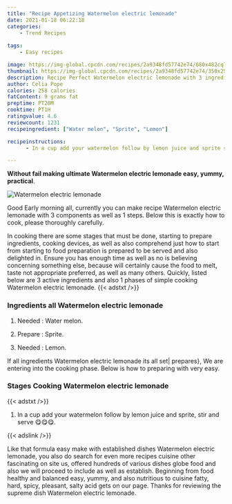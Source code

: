```yaml
---
title: "Recipe Appetizing Watermelon electric lemonade"
date: 2021-01-18 06:22:18
categories:
    - Trend Recipes
    
tags:
    - Easy recipes

image: https://img-global.cpcdn.com/recipes/2a9348fd57742e74/680x482cq70/watermelon-electric-lemonade-recipe-main-photo.jpg
thumbnail: https://img-global.cpcdn.com/recipes/2a9348fd57742e74/350x250cq70/watermelon-electric-lemonade-recipe-main-photo.jpg
description: Recipe Perfect Watermelon electric lemonade with 3 ingredients and 1 stages of easy cooking.
author: Celia Pope
calories: 258 calories
fatContent: 9 grams fat
preptime: PT20M
cooktime: PT1H
ratingvalue: 4.6
reviewcount: 1231
recipeingredient: ["Water melon", "Sprite", "Lemon"]

recipeinstructions: 
      - In a cup add your watermelon follow by lemon juice and sprite stir and serve 

---
```




**Without fail making ultimate Watermelon electric lemonade easy, yummy, practical**. 


![Watermelon electric lemonade](https://img-global.cpcdn.com/recipes/2a9348fd57742e74/680x482cq70/watermelon-electric-lemonade-recipe-main-photo.jpg "Watermelon electric lemonade")




Good Early morning all, currently you can make recipe Watermelon electric lemonade with 3 components as well as 1 steps. Below this is exactly how to cook, please thoroughly carefully.

In cooking there are some stages that must be done, starting to prepare ingredients, cooking devices, as well as also comprehend just how to start from starting to food preparation is prepared to be served and also delighted in. Ensure you has enough time as well as no is believing concerning something else, because will certainly cause the food to melt, taste not appropriate preferred, as well as many others. Quickly, listed below are 3 active ingredients and also 1 phases of simple cooking Watermelon electric lemonade.
{{< adstxt />}}

### Ingredients all Watermelon electric lemonade


1. Needed  : Water melon.

1. Prepare  : Sprite.

1. Needed  : Lemon.



If all ingredients Watermelon electric lemonade its all set| prepares}, We are entering into the cooking phase. Below is how to preparing with very easy.

### Stages Cooking Watermelon electric lemonade

{{< adstxt />}}


1. In a cup add your watermelon follow by lemon juice and sprite, stir and serve 😋😋😋.





{{< adslink />}}

Like that formula easy make with established dishes Watermelon electric lemonade, you also do search for even more recipes cuisine other fascinating on site us, offered hundreds of various dishes globe food and also we will proceed to include as well as establish. Beginning from food healthy and balanced easy, yummy, and also nutritious to cuisine fatty, hard, spicy, pleasant, salty acid gets on our page. Thanks for reviewing the supreme dish Watermelon electric lemonade.

